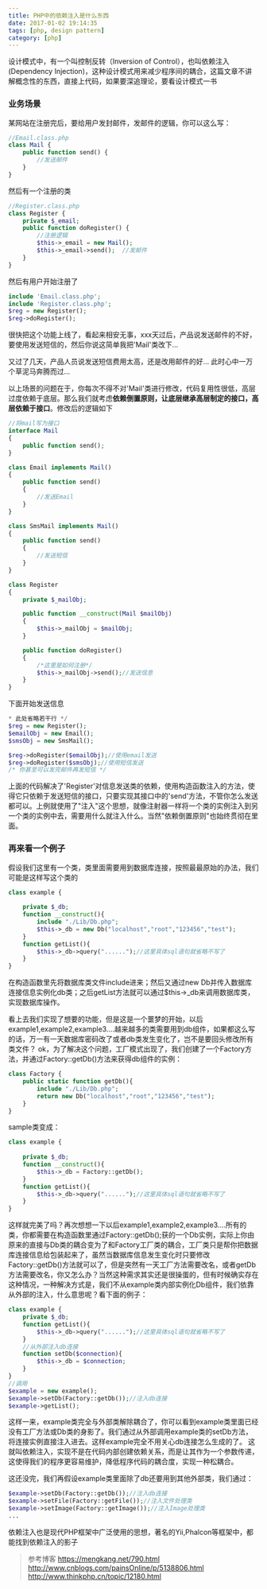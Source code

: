 ```yaml
---
title: PHP中的依赖注入是什么东西
date: 2017-01-02 19:14:35
tags: [php, design pattern]
category: [php]
---
```


设计模式中，有一个叫控制反转（Inversion of Control），也叫依赖注入(Dependency Injection)，这种设计模式用来减少程序间的耦合，这篇文章不讲解概念性的东西，直接上代码，如果要深追理论，要看设计模式一书
<!--more-->

### 业务场景
某网站在注册完后，要给用户发封邮件，发邮件的逻辑，你可以这么写：
```php
//Email.class.php
class Mail {
	public function send() {
		//发送邮件
	}
}
```
然后有一个注册的类
```php
//Register.class.php
class Register {
	private $_email;
	public function doRegister() {
		//注册逻辑
		$this->_email = new Mail();
		$this->_email->send();  //发邮件
    }
}
```
然后有用户开始注册了
```php
include 'Email.class.php';
include 'Register.class.php';
$reg = new Register();
$reg->doRegister();
```
很快把这个功能上线了，看起来相安无事，xxx天过后，产品说发送邮件的不好，要使用发送短信的，然后你说这简单我把'Mail'类改下...

又过了几天，产品人员说发送短信费用太高，还是改用邮件的好...  此时心中一万个草泥马奔腾而过...

以上场景的问题在于，你每次不得不对'Mail'类进行修改，代码复用性很低，高层过度依赖于底层。那么我们就考虑**依赖倒置原则，让底层继承高层制定的接口，高层依赖于接口**。修改后的逻辑如下
```php
//将mail写为接口
interface Mail
{
    public function send();
}
```
```php
class Email implements Mail()
{
    public function send()
    {
        //发送Email
    }
}
```
```php
class SmsMail implements Mail()
{
    public function send()
    {
        //发送短信
    }
}
```
```php
class Register
{
    private $_mailObj;

    public function __construct(Mail $mailObj)
    {
        $this->_mailObj = $mailObj;
    }

    public function doRegister()
    {
        /*这里是如何注册*/
        $this->_mailObj->send();//发送信息
    }
}
```
下面开始发送信息
```php
* 此处省略若干行 */
$reg = new Register();
$emailObj = new Email();
$smsObj = new SmsMail();

$reg->doRegister($emailObj);//使用email发送
$reg->doRegister($smsObj);//使用短信发送
/* 你甚至可以发完邮件再发短信 */
```

上面的代码解决了'Register'对信息发送类的依赖，使用构造函数注入的方法，使得它只依赖于发送短信的接口，只要实现其接口中的'send'方法，不管你怎么发送都可以。上例就使用了"注入"这个思想，就像注射器一样将一个类的实例注入到另一个类的实例中去，需要用什么就注入什么。当然"依赖倒置原则"也始终贯彻在里面。

### 再来看一个例子
假设我们这里有一个类，类里面需要用到数据库连接，按照最最原始的办法，我们可能是这样写这个类的
```php
class example {
    
    private $_db;
    function __construct(){
        include "./Lib/Db.php";
        $this->_db = new Db("localhost","root","123456","test");
    }
    function getList(){
        $this->_db->query("......");//这里具体sql语句就省略不写了
    }
}
```
在构造函数里先将数据库类文件include进来；然后又通过new Db并传入数据库连接信息实例化db类；之后getList方法就可以通过$this->_db来调用数据库类，实现数据库操作。

看上去我们实现了想要的功能，但是这是一个噩梦的开始，以后example1,example2,example3....越来越多的类需要用到db组件，如果都这么写的话，万一有一天数据库密码改了或者db类发生变化了，岂不是要回头修改所有类文件？
ok，为了解决这个问题，工厂模式出现了，我们创建了一个Factory方法，并通过Factory::getDb()方法来获得db组件的实例：
```php
class Factory {
    public static function getDb(){
        include "./Lib/Db.php";
        return new Db("localhost","root","123456","test");
    }
}
```
sample类变成：
```php
class example {
    
    private $_db;
    function __construct(){
        $this->_db = Factory::getDb();
    }
    function getList(){
        $this->_db->query("......");//这里具体sql语句就省略不写了
    }
}
```

这样就完美了吗？再次想想一下以后example1,example2,example3....所有的类，你都需要在构造函数里通过Factory::getDb();获的一个Db实例，实际上你由原来的直接与Db类的耦合变为了和Factory工厂类的耦合，工厂类只是帮你把数据库连接信息给包装起来了，虽然当数据库信息发生变化时只要修改Factory::getDb()方法就可以了，但是突然有一天工厂方法需要改名，或者getDb方法需要改名，你又怎么办？当然这种需求其实还是很操蛋的，但有时候确实存在这种情况，一种解决方式是，我们不从example类内部实例化Db组件，我们依靠从外部的注入，什么意思呢？看下面的例子：
```php
class example {
    private $_db;
    function getList(){
        $this->_db->query("......");//这里具体sql语句就省略不写了
    }
    //从外部注入db连接
    function setDb($connection){
        $this->_db = $connection;
    }
}
//调用
$example = new example();
$example->setDb(Factory::getDb());//注入db连接
$example->getList();
```

这样一来，example类完全与外部类解除耦合了，你可以看到example类里面已经没有工厂方法或Db类的身影了。我们通过从外部调用example类的setDb方法，将连接实例直接注入进去。这样example完全不用关心db连接怎么生成的了。
这就叫依赖注入，实现不是在代码内部创建依赖关系，而是让其作为一个参数传递，这使得我们的程序更容易维护，降低程序代码的耦合度，实现一种松耦合。

这还没完，我们再假设example类里面除了db还要用到其他外部类，我们通过：
```php
$example->setDb(Factory::getDb());//注入db连接
$example->setFile(Factory::getFile());//注入文件处理类
$example->setImage(Factory::getImage());//注入Image处理类
...
```

依赖注入也是现代PHP框架中广泛使用的思想，著名的Yii,Phalcon等框架中，都能找到依赖注入的影子

> 参考博客
> https://mengkang.net/790.html
> http://www.cnblogs.com/painsOnline/p/5138806.html
> http://www.thinkphp.cn/topic/12180.html
